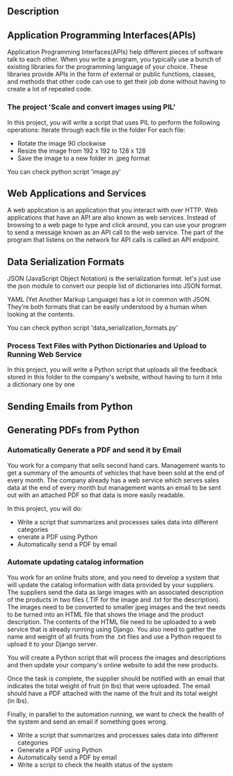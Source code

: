 ## Description

## Application Programming Interfaces(APIs)
Application Programming Interfaces(APIs) help different pieces of software talk to each other. When you write a program, you typically use a bunch of existing libraries for the programming language of your choice. These libraries provide APIs in the form of external or public functions, classes, and methods that other code can use to get their job done without having to create a lot of repeated code. 
### The project 'Scale and convert images using PIL'
In this project, you will write a script that uses PIL to perform the following operations:
Iterate through each file in the folder
For each file:
- Rotate the image 90 clockwise
- Resize the image from 192 x 192 to 128 x 128
- Save the image to a new folder in .jpeg format

You can check python script 'image.py'

## Web Applications and Services
A web application is an application that you interact with over HTTP. Web applications that have an API are also known as web services. Instead of browsing to a web page to type and click around, you can use your program to send a message known as an API call to the web service. The part of the program that listens on the network for API calls is called an API endpoint.

## Data Serialization Formats
JSON (JavaScript Object Notation) is the serialization format. let's just use the json module to convert our people list of dictionaries into JSON format. 

YAML (Yet Another Markup Language) has a lot in common with JSON. They’re both formats that can be easily understood by a human when looking at the contents.

You can check python script 'data_serialization_formats.py'

### Process Text Files with Python Dictionaries and Upload to Running Web Service
In this project, you will write a Python script that uploads all the feedback stored in this folder to the company's website, without having to turn it into a dictionary one by one

## Sending Emails from Python
## Generating PDFs from Python

### Automatically Generate a PDF and send it by Email
You work for a company that sells second hand cars. Management wants to get a summary of the amounts of vehicles that have been sold at the end of every month. The company already has a web service which serves sales data at the end of every month but management wants an email to be sent out with an attached PDF so that data is more easily readable.

In this project, you will do:
- Write a script that summarizes and processes sales data into different categories
- enerate a PDF using Python
- Automatically send a PDF by email

### Automate updating catalog information
You work for an online fruits store, and you need to develop a system that will update the catalog information with data provided by your suppliers. The suppliers send the data as large images with an associated description of the products in two files (.TIF for the image and .txt for the description). The images need to be converted to smaller jpeg images and the text needs to be turned into an HTML file that shows the image and the product description. The contents of the HTML file need to be uploaded to a web service that is already running using Django. You also need to gather the name and weight of all fruits from the .txt files and use a Python request to upload it to your Django server.

You will create a Python script that will process the images and descriptions and then update your company's online website to add the new products.

Once the task is complete, the supplier should be notified with an email that indicates the total weight of fruit (in lbs) that were uploaded. The email should have a PDF attached with the name of the fruit and its total weight (in lbs).

Finally, in parallel to the automation running, we want to check the health of the system and send an email if something goes wrong.

- Write a script that summarizes and processes sales data into different categories
- Generate a PDF using Python
- Automatically send a PDF by email
- Write a script to check the health status of the system
